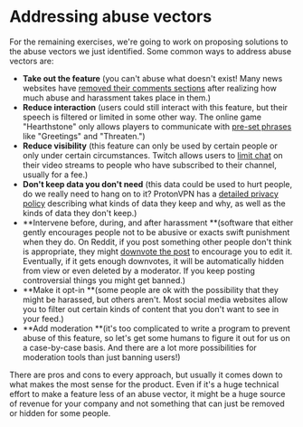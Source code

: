 # Addressing abuse vectors

For the remaining exercises, we're going to work on proposing solutions to the abuse vectors we just identified. Some common ways to address abuse vectors are:

* **Take out the feature** \(you can't abuse what doesn't exist! Many news websites have <a href="https://www.wired.com/2015/10/brief-history-of-the-demise-of-the-comments-timeline/">removed their comments sections</a> after realizing how much abuse and harassment takes place in them.\)
* **Reduce interaction** \(users could still interact with this feature, but their speech is filtered or limited in some other way. The online game "Hearthstone" only allows players to communicate with <a href="https://hearthstone.gamepedia.com/Emote">pre-set phrases</a> like "Greetings" and "Threaten."\)
* **Reduce visibility** \(this feature can only be used by certain people or only under certain circumstances. Twitch allows users to <a href="https://help.twitch.tv/customer/portal/articles/2401004-partner-settings-guide">limit chat</a> on their video streams to people who have subscribed to their channel, usually for a fee.\)
* **Don't keep data you don't need** \(this data could be used to hurt people, do we really need to hang on to it? ProtonVPN has a <a href="https://protonvpn.com/privacy-policy">detailed privacy policy</a> describing what kinds of data they keep and why, as well as the kinds of data they don't keep.\)
* **Intervene before, during, and after harassment **\(software that either gently encourages people not to be abusive or exacts swift punishment when they do. On Reddit, if you post something other people don't think is appropriate, they might <a href="https://www.reddit.com/wiki/voting">downvote the post</a> to encourage you to edit it. Eventually, if it gets enough downvotes, it will be automatically hidden from view or even deleted by a moderator. If you keep posting controversial things you might get banned.\)
* **Make it opt-in **\(some people are ok with the possibility that they might be harassed, but others aren't. Most social media websites allow you to filter out certain kinds of content that you don't want to see in your feed.\)
* **Add moderation **\(it's too complicated to write a program to prevent abuse of this feature, so let's get some humans to figure it out for us on a case-by-case basis. And there are a lot more possibilities for moderation tools than just banning users!\)

There are pros and cons to every approach, but usually it comes down to what makes the most sense for the product. Even if it's a huge technical effort to make a feature less of an abuse vector, it might be a huge source of revenue for your company and not something that can just be removed or hidden for some people.

